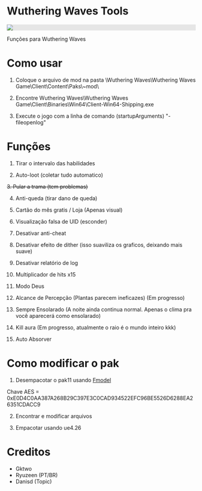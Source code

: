 # Wuthering Waves Tools

<p align="center">
  <img style="display: block;-webkit-user-select: none;margin: auto;background-color: hsl(0, 0%, 90%);transition: background-color 300ms;" src="[https://prnt.sc/Q6FnPH9kGURy](https://prnt.sc/Q6FnPH9kGURy)">
</p>

Funções para Wuthering Waves

# Como usar
1. Coloque o arquivo de mod na pasta \Wuthering Waves\Wuthering Waves Game\Client\Content\Paks\\~mod\

2. Encontre Wuthering Waves\Wuthering Waves Game\Client\Binaries\Win64\Client-Win64-Shipping.exe

3. Execute o jogo com a linha de comando (startupArguments) "-fileopenlog"

# Funções

1. Tirar o intervalo das habilidades

2. Auto-loot (coletar tudo automatico)

~~3. Pular a trama (tem problemas)~~

4. Anti-queda (tirar dano de queda)

5. Cartão do mês gratis / Loja (Apenas visual)

6. Visualização falsa de UID (esconder)

7. Desativar anti-cheat

8. Desativar efeito de dither (isso suaviliza os graficos, deixando mais suave)

9. Desativar relatório de log

10. Multiplicador de hits x15

11. Modo Deus

12. Alcance de Percepção (Plantas parecem ineficazes) (Em progresso)

13. Sempre Ensolarado (A noite ainda continua normal. Apenas o clima pra você aparecerá como ensolarado)

14. Kill aura (Em progresso, atualmente o raio é o mundo inteiro kkk)

15. Auto Absorver

# Como modificar o pak

1. Desempacotar o pak11 usando [Fmodel](https://github.com/4sval/FModel)

Chave AES = 0xE0D4C0AA387A268B29C397E3C0CAD934522EFC96BE5526D6288EA26351CDACC9

2. Encontrar e modificar arquivos

3. Empacotar usando ue4.26

# Creditos

- Gktwo
- Ryuzeen (PT/BR)
- Danisd (Topic)
